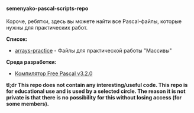 #### semenyako-pascal-scripts-repo

Короче, ребятки, здесь вы можете найти все Pascal-файлы, которые нужны для практических работ.

**Список:**

-   [arrays-practice](https://github.com/NickolaiBeloguzov/semenyako-pascal-scripts-repo/tree/master/arrays-practice) - Файлы для практической работы "Массивы"

**Среда разработки:**

-   [Компилятор Free Pascal v3.2.0](https://www.freepascal.org/)

**tl;dr This repo does not contain any interesting/useful code.
This repo is for educational use and is used by a selected circle.
The reason it is not private is that there is no possibility for this without losing access (for some members).**
